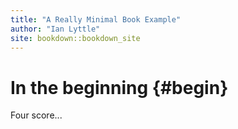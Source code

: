```yaml
---
title: "A Really Minimal Book Example"
author: "Ian Lyttle"
site: bookdown::bookdown_site
---
```


# In the beginning {#begin}

Four score...
